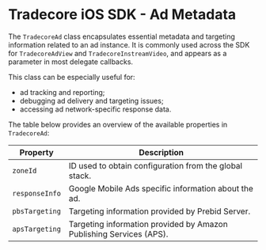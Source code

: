 # Tradecore iOS SDK - Ad Metadata

The `TradecoreAd` class encapsulates essential metadata and targeting information related to an ad instance. It is commonly used across the SDK for `TradecoreAdView` and `TradecoreInstreamVideo`, and appears as a parameter in most delegate callbacks.

This class can be especially useful for:

- ad tracking and reporting;
- debugging ad delivery and targeting issues;
- accessing ad network-specific response data.

The table below provides an overview of the available properties in `TradecoreAd`:

| Property        | Description                                                               |
|-----------------|---------------------------------------------------------------------------|
| `zoneId`        | ID used to obtain configuration from the global stack.                    |
| `responseInfo`  | Google Mobile Ads specific information about the ad.                      |
| `pbsTargeting`  | Targeting information provided by Prebid Server.                          |
| `apsTargeting`  | Targeting information provided by Amazon Publishing Services (APS).       |

